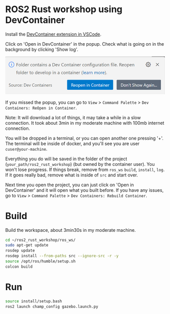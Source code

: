 # ROS2 Rust workshop using DevContainer

Install the [DevContainer extension in VSCode](https://marketplace.visualstudio.com/items?itemName=ms-vscode-remote.remote-containers).

Click on 'Open in DevContainer' in the popup. Check what is going on in the background by clicking 'Show log'.

![images/reopen_in_container.png](images/reopen_in_container.png)

If you missed the popup, you can go to `View` > `Command Palette` > `Dev Containers: ReOpen in Container`.

Note: It will download a lot of things, it may take a while in a slow connection. It took about 3min in my moderate machine with 100mb internet connection.


You will be dropped in a terminal, or you can open another one pressing '+'. The terminal will be inside of docker, and you'll see you are user `cuser@your-machine`.

Everything you do will be saved in the folder of the project (`your_path/ros2_rust_workshop`) (but owned by the container user). You won't lose progress. If things break, remove from `ros_ws` `build`, `install`, `log`. If it goes really bad, remove what is inside of `src` and start over.

Next time you open the project, you can just click on 'Open in DevContainer' and it will open what you built before. If you have any issues, go to `View` > `Command Palette` > `Dev Containers: Rebuild Container`.



# Build

Build the workspace, about 3min30s in my moderate machine.

```bash
cd ~/ros2_rust_workshop/ros_ws/
sudo apt-get update
rosdep update
rosdep install --from-paths src --ignore-src -r -y
source /opt/ros/humble/setup.sh
colcon build
```

# Run

```bash
source install/setup.bash
ros2 launch champ_config gazebo.launch.py
```